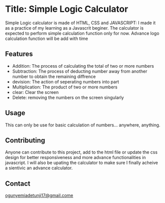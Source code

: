 # Title: Simple Logic Calculator

Simple Logic calculator is made of HTML, CSS and JAVASCRIPT: I made it as a practice of my learning as a Javascrit beginer.
The calculator is expected to perform simple calculation function only for now.
Advance logo calculation function will be add with time

## Features

- Addition: The process of calculating the total of two or more numbers
- Subtraction: The process of deducting number away from another number to obtain the remaining diffrence
- devision: The action of seperating numbers into part
- Multiplication: The product of two or more numbers
- clear: Clear the screen
- Delete: removing the numbers on the screen singularly

## Usage

This can only be use for basic calculation of numbers... anywhere, anything.

## Contributing

Anyone can contribute to this project, add to the html file or update the css design for better responsiveness and more advance functionalities in javascript. I will also be upating the calculator to make sure I finally acheive a sientivic an advance calculator.

## Contact

ogunyemiadetunji17@gmail.come
